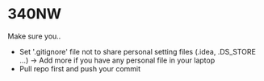 # 340NW

Make sure you..
- Set '.gitignore' file not to share personal setting files (.idea, .DS_STORE ...)
-> Add more if you have any personal file in your laptop
- Pull repo first and push your commit
